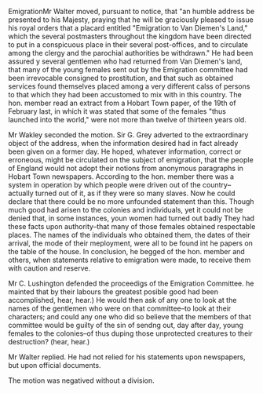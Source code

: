 EmigrationMr Walter moved, pursuant to notice, that "an
                        humble address be presented to his Majesty, praying that he
                    will be graciously pleased to issue his royal orders that a placard
                    entitled "Emigration to Van Diemen's Land," which the several postmasters throughout the kingdom have been directed to put in a
                    conspicuous place in their several post-offices, and to circulate among the
                    clergy and the parochial authorities be withdrawn." He had been assured y
                    several gentlemen who had returned from Van Diemen's land, that many of the
                    young females sent out by the Emigration committee had been
                    irrevocable consigned to prostitution, and that such as obtained services
                    found themselves placed among a very different calss of persons
                    to that which they had been accustomed to mix with in this
                    country. The hon. member read an extract from a Hobart Town paper, of the
                    19th of February last, in which it was stated that some of the females
                    "thus launched into the world," were not more than twelve of thirteen years old.Mr Wakley seconded the motion. Sir G. Grey adverted to the extraordinary object of
                    the address, when the information desired had in fact already been
                    given on a former day. He hoped, whatever information, correct
                    or erroneous, might be circulated on the subject of emigration, that the
                    people of England would not adopt their notions from anonymous paragraphs
                    in Hobart Town newspapers. According to the hon. member there was a system in operation by which people were driven out of the
                    country–actually turned out of it, as if they were so many
                    slaves. Now he could declare that there could be no more unfounded
                    statement than this. Though much good had arisen to the colonies
                    and individuals, yet it could not be denied that, in some instances, youn
                    women had turned out badly They had these facts upon authority–that
                    many of those females obtained respectable places. The names of
                    the individuals who obtained them, the dates of their arrival,
                    the mode of their meployment, were all to be found int he papers on
                    the table of the house. In conclusion, he begged of the hon. member and
                    others, when statements relative to emigration were made, to
                    receive them with caution and reserve.Mr C. Lushington defended the proceedigs of the Emigration Committee. he mainted that by their labours the greatest
                    posible good had been accomplished, hear, hear.) He would then ask of any
                    one to look at the names of the gentlemen who were on that
                    committee–to look at their characters; and could any one
                    who did so believe that the members of that committee would be guilty of
                    the sin of sendng out, day after day, young females to the
                    colonies–of thus duping those unprotected creatures to their
                    destruction? (hear, hear.)Mr Walter replied. He had not relied for his statements upon newspapers, but upon official documents.The motion was negatived without a division.